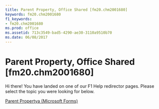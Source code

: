 ```yaml
---
title: Parent Property, Office Shared [fm20.chm2001680]
keywords: fm20.chm2001680
f1_keywords:
- fm20.chm2001680
ms.prod: office
ms.assetid: 713c3549-bad5-4290-ae30-3110a9510b70
ms.date: 06/08/2017
---
```



# Parent Property, Office Shared [fm20.chm2001680]

Hi there! You have landed on one of our F1 Help redirector pages. Please select the topic you were looking for below.

[Parent Propertya (Microsoft Forms)](http://msdn.microsoft.com/library/a8289266-cb45-8458-ba09-c0efd19665f9%28Office.15%29.aspx)

